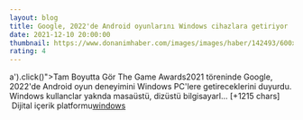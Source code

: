 ```yaml
--- 
layout: blog
title: Google, 2022'de Android oyunlarını Windows cihazlara getiriyor
date: 2021-12-10 20:00:00
thumbnail: https://www.donanimhaber.com/images/images/haber/142493/600x338android-oyunlar-2022-de-windows-pc-lere-geliyor.jpg
rating: 4
---
```

a').click()"&gt;Tam Boyutta Gör
The Game Awards2021 töreninde Google, 2022'de Android oyun deneyimini Windows PC'lere getireceklerini duyurdu. Windows kullanclar yaknda masaüstü, dizüstü bilgisayarl… [+1215 chars]</br>&nbsp;Dijital içerik platformu<a href="https://www.techno-light.net/">windows</a>
